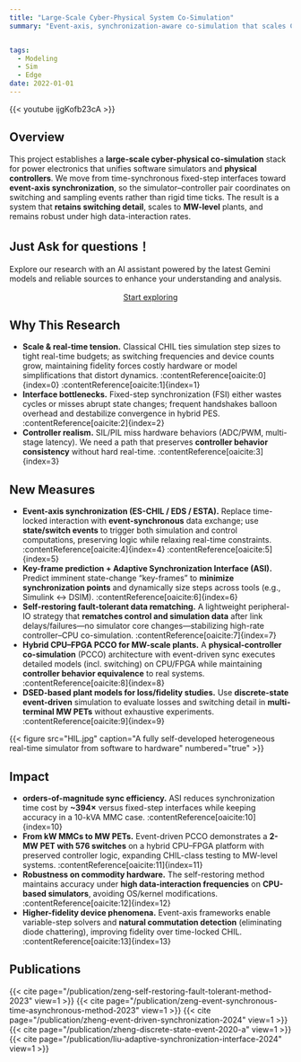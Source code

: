 ```yaml
---
title: "Large-Scale Cyber-Physical System Co-Simulation"
summary: "Event-axis, synchronization-aware co-simulation that scales CHIL/PCCO from kW MMCs to MW-level converters by key-frame prediction, event-driven data rematching, and hybrid CPU–FPGA execution—boosting fidelity and easing real-time constraints."


tags:
  - Modeling
  - Sim
  - Edge
date: 2022-01-01
---
```

{{< youtube ijgKofb23cA >}}

## Overview
This project establishes a **large-scale cyber-physical co-simulation** stack for power electronics that unifies software simulators and **physical controllers**. We move from time-synchronous fixed-step interfaces toward **event-axis synchronization**, so the simulator–controller pair coordinates on switching and sampling events rather than rigid time ticks. The result is a system that **retains switching detail**, scales to **MW-level** plants, and remains robust under high data-interaction rates.


## Just Ask for questions！

Explore our research with an AI assistant powered by the latest Gemini models and reliable sources to enhance your understanding and analysis.

<div style="text-align:center; margin: 1rem 0;">
  <a href="https://notebooklm.google.com/notebook/f9772ebe-a49c-4188-a3fc-f9f24f4347c5"
     class="btn btn-primary btn-lg"
     target="_blank" rel="noopener">
    Start exploring
  </a>
</div>


## Why This Research
- **Scale & real-time tension.** Classical CHIL ties simulation step sizes to tight real-time budgets; as switching frequencies and device counts grow, maintaining fidelity forces costly hardware or model simplifications that distort dynamics. :contentReference[oaicite:0]{index=0} :contentReference[oaicite:1]{index=1}  
- **Interface bottlenecks.** Fixed-step synchronization (FSI) either wastes cycles or misses abrupt state changes; frequent handshakes balloon overhead and destabilize convergence in hybrid PES. :contentReference[oaicite:2]{index=2}  
- **Controller realism.** SIL/PIL miss hardware behaviors (ADC/PWM, multi-stage latency). We need a path that preserves **controller behavior consistency** without hard real-time. :contentReference[oaicite:3]{index=3}

## New Measures
- **Event-axis synchronization (ES-CHIL / EDS / ESTA).** Replace time-locked interaction with **event-synchronous** data exchange; use **state/switch events** to trigger both simulation and control computations, preserving logic while relaxing real-time constraints. :contentReference[oaicite:4]{index=4} :contentReference[oaicite:5]{index=5}  
- **Key-frame prediction + Adaptive Synchronization Interface (ASI).** Predict imminent state-change “key-frames” to **minimize synchronization points** and dynamically size steps across tools (e.g., Simulink ↔ DSIM). :contentReference[oaicite:6]{index=6}  
- **Self-restoring fault-tolerant data rematching.** A lightweight peripheral-IO strategy that **rematches control and simulation data** after link delays/failures—no simulator core changes—stabilizing high-rate controller–CPU co-simulation. :contentReference[oaicite:7]{index=7}  
- **Hybrid CPU–FPGA PCCO for MW-scale plants.** A **physical-controller co-simulation** (PCCO) architecture with event-driven sync executes detailed models (incl. switching) on CPU/FPGA while maintaining **controller behavior equivalence** to real systems. :contentReference[oaicite:8]{index=8}  
- **DSED-based plant models for loss/fidelity studies.** Use **discrete-state event-driven** simulation to evaluate losses and switching detail in **multi-terminal MW PETs** without exhaustive experiments. :contentReference[oaicite:9]{index=9}

{{< figure src="HIL.jpg" caption="A fully self-developed heterogeneous real-time simulator from software to hardware" numbered="true" >}}

## Impact
- **orders-of-magnitude sync efficiency.** ASI reduces synchronization time cost by **~394×** versus fixed-step interfaces while keeping accuracy in a 10-kVA MMC case. :contentReference[oaicite:10]{index=10}  
- **From kW MMCs to MW PETs.** Event-driven PCCO demonstrates a **2-MW PET with 576 switches** on a hybrid CPU–FPGA platform with preserved controller logic, expanding CHIL-class testing to MW-level systems. :contentReference[oaicite:11]{index=11}  
- **Robustness on commodity hardware.** The self-restoring method maintains accuracy under **high data-interaction frequencies** on **CPU-based simulators**, avoiding OS/kernel modifications. :contentReference[oaicite:12]{index=12}  
- **Higher-fidelity device phenomena.** Event-axis frameworks enable variable-step solvers and **natural commutation detection** (eliminating diode chattering), improving fidelity over time-locked CHIL. :contentReference[oaicite:13]{index=13}


## Publications

{{< cite page="/publication/zeng-self-restoring-fault-tolerant-method-2023" view=1 >}}
{{< cite page="/publication/zeng-event-synchronous-time-asynchronous-method-2023" view=1 >}}
{{< cite page="/publication/zheng-event-driven-synchronization-2024" view=1 >}}
{{< cite page="/publication/zheng-discrete-state-event-2020-a" view=1 >}}
{{< cite page="/publication/liu-adaptive-synchronization-interface-2024" view=1 >}}



